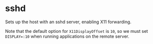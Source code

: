 # sshd

Sets up the host with an sshd server, enabling X11 forwarding.

Note that the default option for `X11DisplayOffset` is `10`, so we must set
`DISPLAY=:10` when running applications on the remote server.
